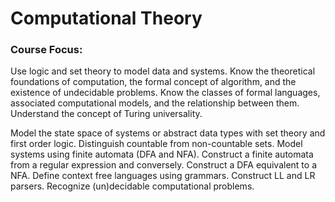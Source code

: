 # Computational Theory

### Course Focus:

Use logic and set theory to model data and systems. Know the theoretical foundations of computation, the formal concept of algorithm, and the existence of undecidable problems. Know the classes of formal languages, associated computational models, and the relationship between them. Understand the concept of Turing universality.

Model the state space of systems or abstract data types with set theory and first order logic. Distinguish countable from non-countable sets. Model systems using finite automata (DFA and NFA). Construct a finite automata from a regular expression and conversely. Construct a DFA equivalent to a NFA. Define context free languages using grammars. Construct LL and LR parsers. Recognize (un)decidable computational problems.